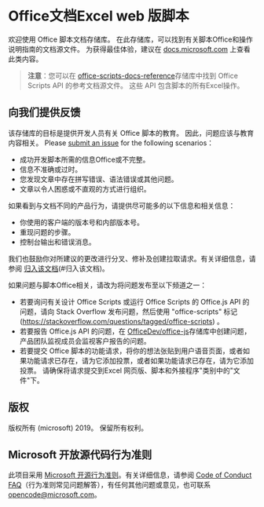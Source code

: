 # <a name="office-scripts-in-excel-on-the-web-documentation"></a>Office文档Excel web 版脚本

欢迎使用 Office 脚本文档存储库。 在此存储库，可以找到有关脚本Office和操作说明指南的文档源文件。 为获得最佳体验，建议在 [docs.microsoft.com](https://docs.microsoft.com/office/dev/scripts) 上查看此类内容。

> **注意**：您可以在 [office-scripts-docs-reference](https://github.com/OfficeDev/office-scripts-docs-reference)存储库中找到 Office Scripts API 的参考文档源文件。 这些 API 包含脚本的所有Excel操作。

## <a name="give-us-your-feedback"></a>向我们提供反馈

该存储库的目标是提供开发人员有关 Office 脚本的教育。 因此，问题应该与教育内容相关。 Please [submit an issue](https://github.com/OfficeDev/office-scripts-docs/issues) for the following scenarios：

- 成功开发脚本所需的信息Office或不完整。
- 信息不准确或过时。
- 您发现文章中存在拼写错误、语法错误或其他问题。
- 文章以令人困惑或不直观的方式进行组织。

如果看到与文档不同的产品行为，请提供尽可能多的以下信息和相关信息：

- 你使用的客户端的版本号和内部版本号。
- 重现问题的步骤。
- 控制台输出和错误消息。

我们也鼓励你对所建议的更改进行分叉、修补及创建拉取请求。有关详细信息，请参阅 [归入该文档](Contributing.md)(#归入该文档)。

如果问题与脚本Office相关，请改为将问题发布至以下频道之一：

- 若要询问有关设计 Office Scripts 或运行 Office Scripts 的 Office.js API 的问题，请向 Stack Overflow 发布问题，然后使用 "office-scripts" 标记 (https://stackoverflow.com/questions/tagged/office-scripts) 。
- 若要报告 Office.js API 的问题，在 [OfficeDev/office-js](https://github.com/OfficeDev/office-js)存储库中创建问题，产品团队监视成员会监视客户报告的问题。
- 若要提交 Office 脚本的功能请求，将你的想法张贴到用户语音页面，[](https://excel.uservoice.com/forums/274580-excel-for-the-web?category_id=143439)或者如果功能请求已存在，请为它添加投票，或者如果功能请求已存在，请为它添加投票。 请确保将请求提交到Excel 网页版、脚本和外接程序"类别中的"文件"下。

## <a name="copyright"></a>版权

版权所有 (microsoft) 2019。 保留所有权利。

## <a name="microsoft-open-source-code-of-conduct"></a>Microsoft 开放源代码行为准则

此项目采用 [Microsoft 开源行为准则](https://opensource.microsoft.com/codeofconduct/)。有关详细信息，请参阅 [Code of Conduct FAQ](https://opensource.microsoft.com/codeofconduct/faq/)（行为准则常见问题解答），有任何其他问题或意见，也可联系 [opencode@microsoft.com](mailto:opencode@microsoft.com)。
